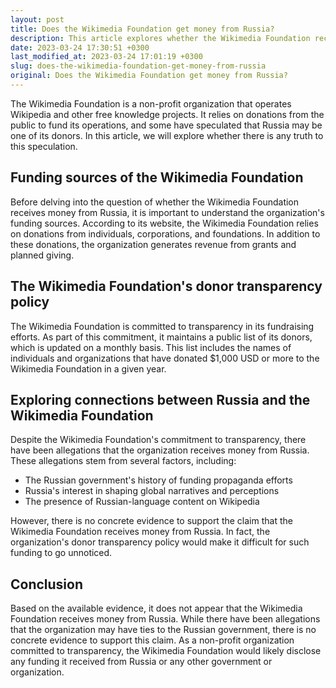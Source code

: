 ```yaml
---
layout: post
title: Does the Wikimedia Foundation get money from Russia?
description: This article explores whether the Wikimedia Foundation receives financial support from Russia.
date: 2023-03-24 17:30:51 +0300
last_modified_at: 2023-03-24 17:01:19 +0300
slug: does-the-wikimedia-foundation-get-money-from-russia
original: Does the Wikimedia Foundation get money from Russia?
---
```

The Wikimedia Foundation is a non-profit organization that operates Wikipedia and other free knowledge projects. It relies on donations from the public to fund its operations, and some have speculated that Russia may be one of its donors. In this article, we will explore whether there is any truth to this speculation.

## Funding sources of the Wikimedia Foundation

Before delving into the question of whether the Wikimedia Foundation receives money from Russia, it is important to understand the organization's funding sources. According to its website, the Wikimedia Foundation relies on donations from individuals, corporations, and foundations. In addition to these donations, the organization generates revenue from grants and planned giving.

## The Wikimedia Foundation's donor transparency policy

The Wikimedia Foundation is committed to transparency in its fundraising efforts. As part of this commitment, it maintains a public list of its donors, which is updated on a monthly basis. This list includes the names of individuals and organizations that have donated $1,000 USD or more to the Wikimedia Foundation in a given year.

## Exploring connections between Russia and the Wikimedia Foundation

Despite the Wikimedia Foundation's commitment to transparency, there have been allegations that the organization receives money from Russia. These allegations stem from several factors, including:

* The Russian government's history of funding propaganda efforts
* Russia's interest in shaping global narratives and perceptions
* The presence of Russian-language content on Wikipedia

However, there is no concrete evidence to support the claim that the Wikimedia Foundation receives money from Russia. In fact, the organization's donor transparency policy would make it difficult for such funding to go unnoticed.

## Conclusion

Based on the available evidence, it does not appear that the Wikimedia Foundation receives money from Russia. While there have been allegations that the organization may have ties to the Russian government, there is no concrete evidence to support this claim. As a non-profit organization committed to transparency, the Wikimedia Foundation would likely disclose any funding it received from Russia or any other government or organization.